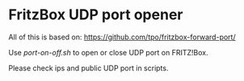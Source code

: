 # FritzBox UDP port opener

All of this is based on: https://github.com/tpo/fritzbox-forward-port/

Use *port-on-off.sh* to open or close UDP port on FRITZ!Box. 

Please check ips and public UDP port in scripts.
